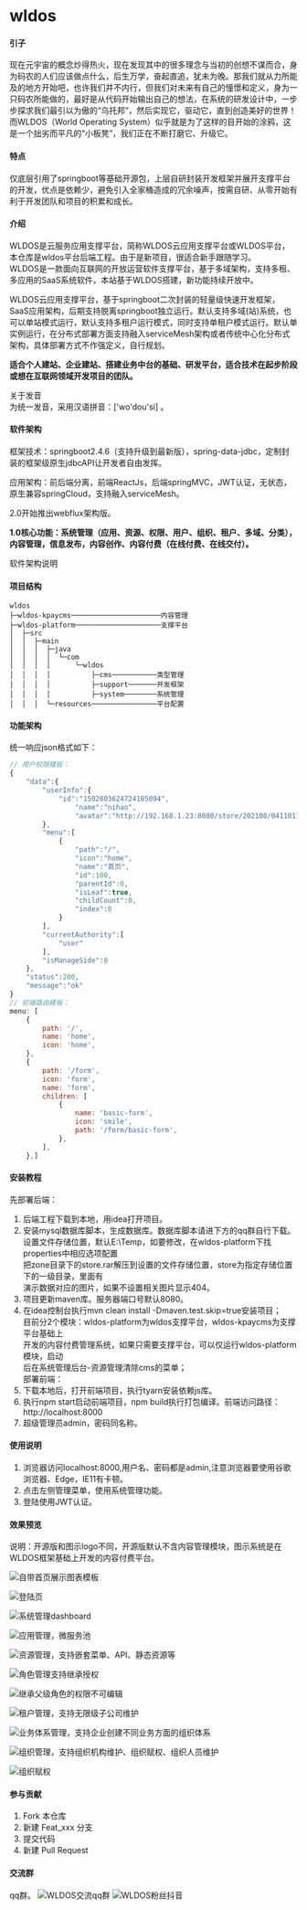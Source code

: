 # wldos
#### 引子
现在元宇宙的概念炒得热火，现在发现其中的很多理念与当初的创想不谋而合，身为码农的人们应该做点什么，后生万学，奋起直追，犹未为晚。那我们就从力所能及的地方开始吧，也许我们并不内行，但我们对未来有自己的憧憬和定义，身为一只码农所能做的，最好是从代码开始输出自己的想法，在系统的研发设计中，一步步探求我们最引以为傲的“乌托邦”，然后实现它，驱动它，直到创造美好的世界！而WLDOS（World Operating System）似乎就是为了这样的目开始的涂鸦，这是一个拙劣而平凡的“小板凳”，我们正在不断打磨它、升级它。

#### 特点  
仅底层引用了springboot等基础开源包，上层自研封装开发框架并展开支撑平台的开发，优点是依赖少，避免引入全家桶造成的冗余噪声，按需自研、从零开始有利于开发团队和项目的积累和成长。

#### 介绍
WLDOS是云服务应用支撑平台，简称WLDOS云应用支撑平台或WLDOS平台，本仓库是wldos平台后端工程。由于是新项目，很适合新手跟随学习。  
WLDOS是一款面向互联网的开放运营软件支撑平台，基于多域架构，支持多租、多应用的SaaS系统软件，本站基于WLDOS搭建，新功能持续开放中。

WLDOS云应用支撑平台，基于springboot二次封装的轻量级快速开发框架，SaaS应用架构，后期支持脱离springboot独立运行。默认支持多域(站)系统，也可以单站模式运行，默认支持多租户运行模式，同时支持单租户模式运行。默认单实例运行，在分布式部署方面支持融入serviceMesh架构或者传统中心化分布式架构，具体部署方式不作强定义，自行规划。

**适合个人建站、企业建站、搭建业务中台的基础、研发平台，适合技术在起步阶段或想在互联网领域开发项目的团队。**

关于发音  
为统一发音，采用汉语拼音：['wo'dou'si] 。

#### 软件架构
框架技术：springboot2.4.6（支持升级到最新版），spring-data-jdbc，定制封装的框架级原生jdbcAPI让开发者自由发挥。

应用架构：前后端分离，前端ReactJs，后端springMVC，JWT认证，无状态，原生兼容springCloud，支持融入serviceMesh。

2.0开始推出webflux架构版。

**1.0核心功能：系统管理（应用、资源、权限、用户、组织、租户、多域、分类），内容管理，信息发布，内容创作、内容付费（在线付费、在线交付）。**

软件架构说明
####  项目结构
````
wldos
├─wldos-kpaycms──────────────────────内容管理
├─wldos-platform─────────────────────支撑平台
│  ├─src
│  │  ├─main
│  │  │  ├─java
│  │  │  │  └─com
│  │  │  │      └─wldos
│  │  │  │          ├─cms───────────类型管理
│  │  │  │          ├─support───────开发框架
│  │  │  │          ├─system────────系统管理
│  │  │  └─resources────────────────平台配置
````
#### 功能架构  

统一响应json格式如下：

```js
// 用户权限模板：
{
    "data":{
        "userInfo":{
            "id":"1502803624724185094",
                "name":"nihao",
                "avatar":"http://192.168.1.23:8080/store/202108/04110119v2Y66WF9.jpg"
        },
        "menu":[
            {
                "path":"/",
                "icon":"home",
                "name":"首页",
                "id":100,
                "parentId":0,
                "isLeaf":true,
                "childCount":0,
                "index":0
            }
        ],
        "currentAuthority":[
            "user"
        ],
        "isManageSide":0
    },
    "status":200,
    "message":"ok"
}
// 前端路由模板：
menu: [
    {
        path: '/',
        name: 'home',
        icon: 'home',
    },
    {
        path: '/form',
        icon: 'form',
        name: 'form',
        children: [
            {
                name: 'basic-form',
                icon: 'smile',
                path: '/form/basic-form',
            },
        ],
    },]
```  

#### 安装教程
先部署后端：
1.  后端工程下载到本地，用idea打开项目。
2.  安装mysql数据库脚本，生成数据库。数据库脚本请进下方的qq群自行下载。   
    设置文件存储位置，默认E:\\Temp，如要修改，在wldos-platform下找properties中相应选项配置  
    把zone目录下的store.rar解压到设置的文件存储位置，store为指定存储位置下的一级目录，里面有  
    演示数据对应的图片，如果不设置相关图片显示404。  
3.  项目更新maven库。服务器端口号默认8080。
4.  在idea控制台执行mvn clean install -Dmaven.test.skip=true安装项目；  
    目前分2个模块：wldos-platform为wldos支撑平台，wldos-kpaycms为支撑平台基础上  
    开发的内容付费管理系统，如果只需要支撑平台，可以仅运行wldos-platform模块，启动  
    后在系统管理后台-资源管理清除cms的菜单；  
    部署前端：
1.  下载本地后，打开前端项目，执行tyarn安装依赖js库。
2.  执行npm start启动前端项目，npm build执行打包编译。前端访问路径：http://localhost:8000
3.  超级管理员admin，密码同名称。

#### 使用说明

1.  浏览器访问localhost:8000,用户名、密码都是admin,注意浏览器要使用谷歌浏览器、Edge，IE11有卡顿。
2.  点击左侧管理菜单，使用系统管理功能。
3.  登陆使用JWT认证。

#### 效果预览
说明：开源版和图示logo不同，开源版默认不含内容管理模块，图示系统是在WLDOS框架基础上开发的内容付费平台。

![自带首页展示图表模板](https://images.gitee.com/uploads/images/2021/0722/221040_3d1c748e_7754170.png "屏幕截图.png")

![登陆页](https://images.gitee.com/uploads/images/2021/0722/220955_aacddd4c_7754170.png "登陆页")

![系统管理dashboard](https://images.gitee.com/uploads/images/2021/0722/221124_05ccdd30_7754170.png "dashboard")

![应用管理，微服务池](https://images.gitee.com/uploads/images/2021/0722/221208_e237514c_7754170.png "应用管理")

![资源管理，支持嵌套菜单、API、静态资源等](https://images.gitee.com/uploads/images/2021/0722/221253_3b3bb6be_7754170.png "资源管理")

![角色管理支持继承授权](https://images.gitee.com/uploads/images/2021/0722/221354_162593c1_7754170.png "角色管理")

![继承父级角色的权限不可编辑](https://images.gitee.com/uploads/images/2021/0722/221443_f811451b_7754170.png "角色管理")

![租户管理，支持无限级子公司维护](https://images.gitee.com/uploads/images/2021/0722/221528_61653ebc_7754170.png "租户管理")

![业务体系管理，支持企业创建不同业务方面的组织体系](https://images.gitee.com/uploads/images/2021/0722/221621_3673d17f_7754170.png "体系管理")

![组织管理，支持组织机构维护、组织赋权、组织人员维护](https://images.gitee.com/uploads/images/2021/0722/221717_b077ef6a_7754170.png "组织管理")

![组织赋权](https://images.gitee.com/uploads/images/2021/0722/221823_33311de9_7754170.png "组织赋权")

#### 参与贡献

1.  Fork 本仓库
2.  新建 Feat_xxx 分支
3.  提交代码
4.  新建 Pull Request

#### 交流群

qq群。
![WLDOS交流qq群](https://images.gitee.com/uploads/images/2021/0723/112715_53a377a2_7754170.png "wldos微信")
![WLDOS粉丝抖音](https://images.gitee.com/uploads/images/2021/1114/164709_688ab276_7754170.png "wldos代码创客.png")